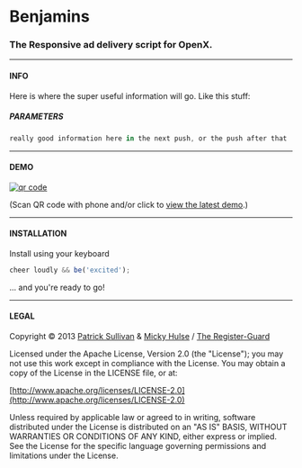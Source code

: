 # Benjamins

### The Responsive ad delivery script for OpenX.

---

#### INFO

Here is where the super useful information will go. Like this stuff:

##### PARAMETERS

```js
really good information here in the next push, or the push after that
```

---

#### DEMO

[![qr code](http://chart.apis.google.com/chart?cht=qr&chl=http://registerguard.github.io/benjamins/demo/&chs=240x240)](http://registerguard.github.io/benjamins/demo/)

(Scan QR code with phone and/or click to [view the latest demo](http://registerguard.github.io/benjamins/demo/).)

---

#### INSTALLATION

Install using your keyboard

```js
cheer loudly && be('excited');
```

... and you're ready to go!

---

#### LEGAL

Copyright &copy; 2013 [Patrick Sullivan](http://psullivan6.com) & [Micky Hulse](http://hulse.me) / [The Register-Guard](https://github.com/registerguard)

Licensed under the Apache License, Version 2.0 (the "License"); you may not use this work except in compliance with the License. You may obtain a copy of the License in the LICENSE file, or at:

[http://www.apache.org/licenses/LICENSE-2.0](http://www.apache.org/licenses/LICENSE-2.0)

Unless required by applicable law or agreed to in writing, software distributed under the License is distributed on an "AS IS" BASIS, WITHOUT WARRANTIES OR CONDITIONS OF ANY KIND, either express or implied. See the License for the specific language governing permissions and limitations under the License.
